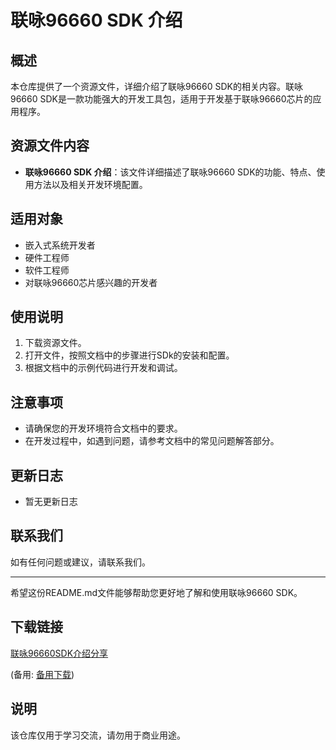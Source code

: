 # 联咏96660 SDK 介绍

## 概述
本仓库提供了一个资源文件，详细介绍了联咏96660 SDK的相关内容。联咏96660 SDK是一款功能强大的开发工具包，适用于开发基于联咏96660芯片的应用程序。

## 资源文件内容
- **联咏96660 SDK 介绍**：该文件详细描述了联咏96660 SDK的功能、特点、使用方法以及相关开发环境配置。

## 适用对象
- 嵌入式系统开发者
- 硬件工程师
- 软件工程师
- 对联咏96660芯片感兴趣的开发者

## 使用说明
1. 下载资源文件。
2. 打开文件，按照文档中的步骤进行SDk的安装和配置。
3. 根据文档中的示例代码进行开发和调试。

## 注意事项
- 请确保您的开发环境符合文档中的要求。
- 在开发过程中，如遇到问题，请参考文档中的常见问题解答部分。

## 更新日志
- 暂无更新日志

## 联系我们
如有任何问题或建议，请联系我们。

---

希望这份README.md文件能够帮助您更好地了解和使用联咏96660 SDK。

## 下载链接
[联咏96660SDK介绍分享](https://pan.quark.cn/s/11b4eebf82ea) 

(备用: [备用下载](https://pan.baidu.com/s/1jJbUD2oUseoDxXI8-jUFZg?pwd=1234))

## 说明

该仓库仅用于学习交流，请勿用于商业用途。

